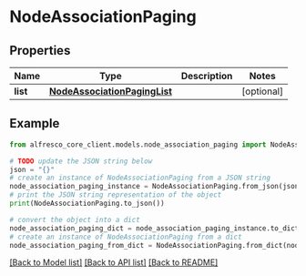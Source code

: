 # NodeAssociationPaging


## Properties

Name | Type | Description | Notes
------------ | ------------- | ------------- | -------------
**list** | [**NodeAssociationPagingList**](NodeAssociationPagingList.md) |  | [optional] 

## Example

```python
from alfresco_core_client.models.node_association_paging import NodeAssociationPaging

# TODO update the JSON string below
json = "{}"
# create an instance of NodeAssociationPaging from a JSON string
node_association_paging_instance = NodeAssociationPaging.from_json(json)
# print the JSON string representation of the object
print(NodeAssociationPaging.to_json())

# convert the object into a dict
node_association_paging_dict = node_association_paging_instance.to_dict()
# create an instance of NodeAssociationPaging from a dict
node_association_paging_from_dict = NodeAssociationPaging.from_dict(node_association_paging_dict)
```
[[Back to Model list]](../README.md#documentation-for-models) [[Back to API list]](../README.md#documentation-for-api-endpoints) [[Back to README]](../README.md)


